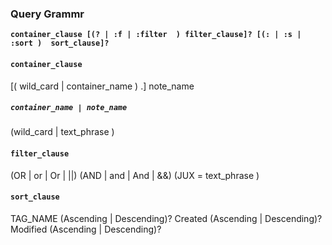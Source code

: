 ### Query Grammr

**`container_clause [(? | :f | :filter  ) filter_clause]? [(: | :s | :sort )  sort_clause]?`**

#### ```container_clause```
[( wild_card | container_name ) \.] note_name

##### ```container_name | note_name```
(wild_card | text_phrase )

#### ```filter_clause```
(OR | or | Or | ||)
(AND | and | And | &&)
(JUX = text_phrase )

#### ```sort_clause```
TAG_NAME (Ascending | Descending)?
Created (Ascending | Descending)?
Modified (Ascending | Descending)?
